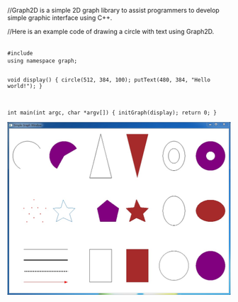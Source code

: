 //Graph2D is a simple 2D graph library to assist programmers to develop simple graphic interface using C++.

//Here is an example code of drawing a circle with text using Graph2D.

<code>
#include <Graph2D.h>
using namespace graph;

void display() 
{
  circle(512, 384, 100);
  putText(480, 384, "Hello world!");
}

int main(int argc, char *argv[])
{
  initGraph(display);
  return 0;
}
</code>

![image](images/simpleGraphWin.jpg)
